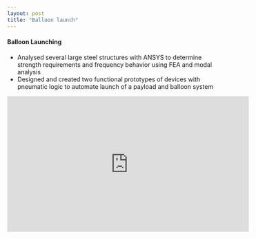 ```yaml
---
layout: post
title: "Balloon launch"
---
```


#### Balloon Launching
* Analysed several large steel structures with ANSYS to determine strength requirements and frequency behavior using FEA and modal analysis
* Designed and created two functional prototypes of devices with pneumatic logic to automate launch of a payload and balloon system 

<iframe width="560" height="315" src="https://www.youtube.com/embed/PrFLzmAm5b0" title="YouTube video player" frameborder="0" allow="accelerometer; autoplay; clipboard-write; encrypted-media; gyroscope; picture-in-picture" allowfullscreen></iframe>
